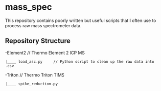 # mass_spec
This repository contains poorly written but useful scripts that I often use to process raw mass spectrometer data.

## Repository Structure
-Element2     // Thermo Element 2 ICP MS 

    |____ load_asc.py     // Python script to clean up the raw data into .csv

-Triton    // Thermo Triton TIMS

    |____ spike_reduction.py
